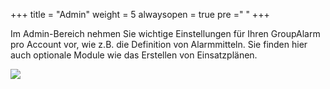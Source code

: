 +++
title = "Admin"
weight = 5
alwaysopen = true
pre ="<i class='fa fa-gears'></i> "
+++




Im Admin-Bereich nehmen Sie wichtige Einstellungen für Ihren GroupAlarm pro Account vor, wie z.B. die Definition von Alarmmitteln. 
Sie finden hier auch optionale Module wie das Erstellen von Einsatzplänen.



![](/img/admin.png?classes=shadow&width=1200px)





